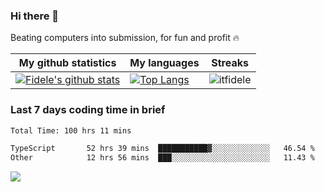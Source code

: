 ### Hi there 👋
<p>Beating computers into submission, for fun and profit 🔥</p>

|My github statistics|My languages|Streaks|
|-|-|-|
|[![Fidele's github stats](https://github-readme-stats.vercel.app/api?username=itfidele&count_private=true&show_icons=true&theme=dark&hide_title=true)](https://github.com/itfidele)|[![Top Langs](https://github-readme-stats.vercel.app/api/top-langs/?username=itfidele&show_icons=true&langs_count=8&theme=dark&layout=compact&hide_title=true)](https://github.com/itfidele)|![itfidele](https://github-readme-streak-stats.herokuapp.com/?user=itfidele&theme=dark)

### Last 7 days coding time in brief
<!--START_SECTION:waka-->

```txt
Total Time: 100 hrs 11 mins

TypeScript       52 hrs 39 mins  ███████████▓░░░░░░░░░░░░░   46.54 %
Other            12 hrs 56 mins  ███░░░░░░░░░░░░░░░░░░░░░░   11.43 %
```

<!--END_SECTION:waka-->

![](https://komarev.com/ghpvc/?username=itfidele)
